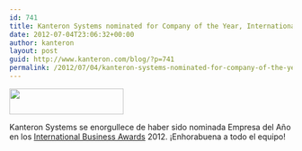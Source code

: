 ```yaml
---
id: 741
title: Kanteron Systems nominated for Company of the Year, International Business Awards
date: 2012-07-04T23:06:32+00:00
author: kanteron
layout: post
guid: http://www.kanteron.com/blog/?p=741
permalink: /2012/07/04/kanteron-systems-nominated-for-company-of-the-year-international-business-awards/
---
```

<img class="aligncenter" title="IBA" src="http://www.stevieawards.com/homepageRedesign/awardsLogo/iba-logo11.png" alt="" width="203" height="46" />

Kanteron Systems se enorgullece de haber sido nominada Empresa del Año en los <a title="http://www.stevieawards.com" href="http://www.stevieawards.com" target="_blank">International Business Awards</a> 2012. ¡Enhorabuena a todo el equipo!
